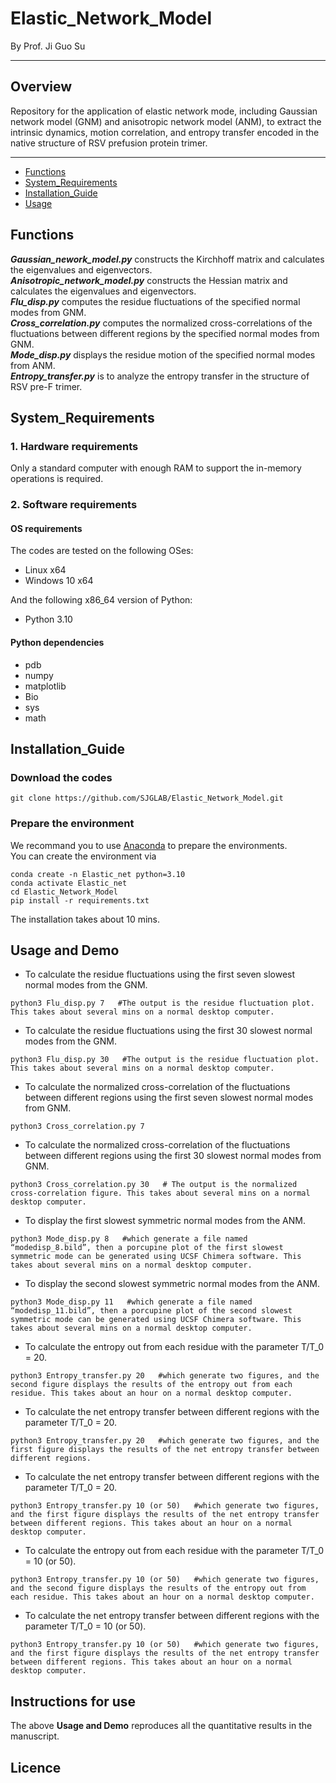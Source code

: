 # Elastic_Network_Model
By Prof. Ji Guo Su
****
## Overview
Repository for the application of elastic network mode, including Gaussian network model (GNM) and anisotropic network model (ANM), to extract the intrinsic dynamics, motion correlation, and entropy transfer encoded in the native structure of RSV prefusion protein trimer. 
****
- [Functions](#Functions)
- [System_Requirements](#System_Requirements)
- [Installation_Guide](#Installation_Guide)
- [Usage](#Usage)

## Functions
***Gaussian_nework_model.py***  constructs the Kirchhoff matrix and calculates the eigenvalues and eigenvectors.  
***Anisotropic_network_model.py***  constructs the Hessian matrix and calculates the eigenvalues and eigenvectors.  
***Flu_disp.py***  computes the residue fluctuations of the specified normal modes from GNM.  
***Cross_correlation.py***  computes the normalized cross-correlations of the fluctuations between different regions by the specified normal modes from GNM.  
***Mode_disp.py***  displays the residue motion of the specified normal modes from ANM.  
***Entropy_transfer.py***  is to analyze the entropy transfer in the structure of RSV pre-F trimer.  

## System_Requirements
### **1. Hardware requirements**  

Only a standard computer with enough RAM to support the in-memory operations is required.  

### **2. Software requirements**  

#### OS requirements  
The codes are tested on the following OSes:   
- Linux x64  
- Windows 10 x64

And the following x86_64 version of Python:  
- Python 3.10
  
#### Python dependencies  
- pdb  
- numpy   
- matplotlib
- Bio 
- sys  
- math

## Installation_Guide
### Download the codes
```
git clone https://github.com/SJGLAB/Elastic_Network_Model.git
```
### Prepare the environment
We recommand you to use [Anaconda](https://www.anaconda.com/) to prepare the environments.  
You can create the environment via  
```
conda create -n Elastic_net python=3.10
conda activate Elastic_net
cd Elastic_Network_Model
pip install -r requirements.txt
```
The installation takes about 10 mins. 

## Usage and Demo
* To calculate the residue fluctuations using the first seven slowest normal modes from the GNM.
```
python3 Flu_disp.py 7   #The output is the residue fluctuation plot. This takes about several mins on a normal desktop computer.
```
* To calculate the residue fluctuations using the first 30 slowest normal modes from the GNM.
```
python3 Flu_disp.py 30   #The output is the residue fluctuation plot. This takes about several mins on a normal desktop computer.
```
* To calculate the normalized cross-correlation of the fluctuations between different regions using the first seven slowest normal modes from GNM.
```
python3 Cross_correlation.py 7
```
* To calculate the normalized cross-correlation of the fluctuations between different regions using the first 30 slowest normal modes from GNM.
```
python3 Cross_correlation.py 30   # The output is the normalized cross-correlation figure. This takes about several mins on a normal desktop computer.
```
* To display the first slowest symmetric normal modes from the ANM.
```
python3 Mode_disp.py 8   #which generate a file named “modedisp_8.bild”, then a porcupine plot of the first slowest symmetric mode can be generated using UCSF Chimera software. This takes about several mins on a normal desktop computer.
```
* To display the second slowest symmetric normal modes from the ANM.
``` 
python3 Mode_disp.py 11   #which generate a file named “modedisp_11.bild”, then a porcupine plot of the second slowest symmetric mode can be generated using UCSF Chimera software. This takes about several mins on a normal desktop computer.
```
* To calculate the entropy out from each residue with the parameter T/T_0 = 20.
```
python3 Entropy_transfer.py 20   #which generate two figures, and the second figure displays the results of the entropy out from each residue. This takes about an hour on a normal desktop computer.
```
* To calculate the net entropy transfer between different regions with the parameter T/T_0 = 20.
```
python3 Entropy_transfer.py 20   #which generate two figures, and the first figure displays the results of the net entropy transfer between different regions.
```
* To calculate the net entropy transfer between different regions with the parameter T/T_0 = 20.
```
python3 Entropy_transfer.py 10 (or 50)   #which generate two figures, and the first figure displays the results of the net entropy transfer between different regions. This takes about an hour on a normal desktop computer.
```
* To calculate the entropy out from each residue with the parameter T/T_0 = 10 (or 50).
```
python3 Entropy_transfer.py 10 (or 50)   #which generate two figures, and the second figure displays the results of the entropy out from each residue. This takes about an hour on a normal desktop computer.
```
* To calculate the net entropy transfer between different regions with the parameter T/T_0 = 10 (or 50).
```
python3 Entropy_transfer.py 10 (or 50)   #which generate two figures, and the first figure displays the results of the net entropy transfer between different regions. This takes about an hour on a normal desktop computer.
```

## Instructions for use
The above **Usage and Demo** reproduces all the quantitative results in the manuscript.

## Licence
